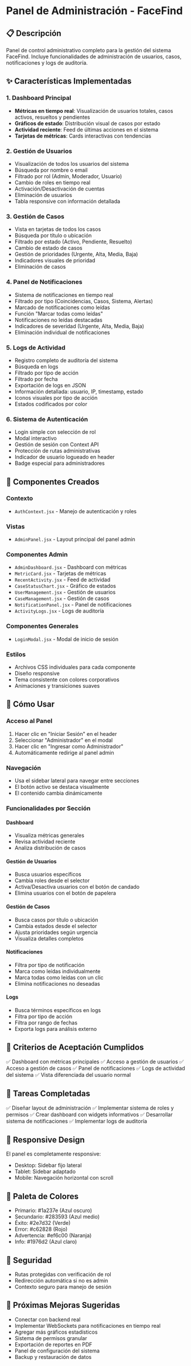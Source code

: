 # Panel de Administración - FaceFind

## 📋 Descripción
Panel de control administrativo completo para la gestión del sistema FaceFind. Incluye funcionalidades de administración de usuarios, casos, notificaciones y logs de auditoría.

## ✨ Características Implementadas

### 1. Dashboard Principal
- **Métricas en tiempo real**: Visualización de usuarios totales, casos activos, resueltos y pendientes
- **Gráficos de estado**: Distribución visual de casos por estado
- **Actividad reciente**: Feed de últimas acciones en el sistema
- **Tarjetas de métricas**: Cards interactivas con tendencias

### 2. Gestión de Usuarios
- Visualización de todos los usuarios del sistema
- Búsqueda por nombre o email
- Filtrado por rol (Admin, Moderador, Usuario)
- Cambio de roles en tiempo real
- Activación/Desactivación de cuentas
- Eliminación de usuarios
- Tabla responsive con información detallada

### 3. Gestión de Casos
- Vista en tarjetas de todos los casos
- Búsqueda por título o ubicación
- Filtrado por estado (Activo, Pendiente, Resuelto)
- Cambio de estado de casos
- Gestión de prioridades (Urgente, Alta, Media, Baja)
- Indicadores visuales de prioridad
- Eliminación de casos

### 4. Panel de Notificaciones
- Sistema de notificaciones en tiempo real
- Filtrado por tipo (Coincidencias, Casos, Sistema, Alertas)
- Marcado de notificaciones como leídas
- Función "Marcar todas como leídas"
- Notificaciones no leídas destacadas
- Indicadores de severidad (Urgente, Alta, Media, Baja)
- Eliminación individual de notificaciones

### 5. Logs de Actividad
- Registro completo de auditoría del sistema
- Búsqueda en logs
- Filtrado por tipo de acción
- Filtrado por fecha
- Exportación de logs en JSON
- Información detallada: usuario, IP, timestamp, estado
- Iconos visuales por tipo de acción
- Estados codificados por color

### 6. Sistema de Autenticación
- Login simple con selección de rol
- Modal interactivo
- Gestión de sesión con Context API
- Protección de rutas administrativas
- Indicador de usuario logueado en header
- Badge especial para administradores

## 🎨 Componentes Creados

### Contexto
- `AuthContext.jsx` - Manejo de autenticación y roles

### Vistas
- `AdminPanel.jsx` - Layout principal del panel admin

### Componentes Admin
- `AdminDashboard.jsx` - Dashboard con métricas
- `MetricCard.jsx` - Tarjetas de métricas
- `RecentActivity.jsx` - Feed de actividad
- `CaseStatusChart.jsx` - Gráfico de estados
- `UserManagement.jsx` - Gestión de usuarios
- `CaseManagement.jsx` - Gestión de casos
- `NotificationPanel.jsx` - Panel de notificaciones
- `ActivityLogs.jsx` - Logs de auditoría

### Componentes Generales
- `LoginModal.jsx` - Modal de inicio de sesión

### Estilos
- Archivos CSS individuales para cada componente
- Diseño responsive
- Tema consistente con colores corporativos
- Animaciones y transiciones suaves

## 🚀 Cómo Usar

### Acceso al Panel
1. Hacer clic en "Iniciar Sesión" en el header
2. Seleccionar "Administrador" en el modal
3. Hacer clic en "Ingresar como Administrador"
4. Automáticamente redirige al panel admin

### Navegación
- Usa el sidebar lateral para navegar entre secciones
- El botón activo se destaca visualmente
- El contenido cambia dinámicamente

### Funcionalidades por Sección

#### Dashboard
- Visualiza métricas generales
- Revisa actividad reciente
- Analiza distribución de casos

#### Gestión de Usuarios
- Busca usuarios específicos
- Cambia roles desde el selector
- Activa/Desactiva usuarios con el botón de candado
- Elimina usuarios con el botón de papelera

#### Gestión de Casos
- Busca casos por título o ubicación
- Cambia estados desde el selector
- Ajusta prioridades según urgencia
- Visualiza detalles completos

#### Notificaciones
- Filtra por tipo de notificación
- Marca como leídas individualmente
- Marca todas como leídas con un clic
- Elimina notificaciones no deseadas

#### Logs
- Busca términos específicos en logs
- Filtra por tipo de acción
- Filtra por rango de fechas
- Exporta logs para análisis externo

## 🎯 Criterios de Aceptación Cumplidos

✅ Dashboard con métricas principales
✅ Acceso a gestión de usuarios
✅ Acceso a gestión de casos
✅ Panel de notificaciones
✅ Logs de actividad del sistema
✅ Vista diferenciada del usuario normal

## 🔧 Tareas Completadas

✅ Diseñar layout de administración
✅ Implementar sistema de roles y permisos
✅ Crear dashboard con widgets informativos
✅ Desarrollar sistema de notificaciones
✅ Implementar logs de auditoría

## 📱 Responsive Design
El panel es completamente responsive:
- Desktop: Sidebar fijo lateral
- Tablet: Sidebar adaptado
- Mobile: Navegación horizontal con scroll

## 🎨 Paleta de Colores
- Primario: #1a237e (Azul oscuro)
- Secundario: #283593 (Azul medio)
- Éxito: #2e7d32 (Verde)
- Error: #c62828 (Rojo)
- Advertencia: #ef6c00 (Naranja)
- Info: #1976d2 (Azul claro)

## 🔐 Seguridad
- Rutas protegidas con verificación de rol
- Redirección automática si no es admin
- Contexto seguro para manejo de sesión

## 🚀 Próximas Mejoras Sugeridas
- Conectar con backend real
- Implementar WebSockets para notificaciones en tiempo real
- Agregar más gráficos estadísticos
- Sistema de permisos granular
- Exportación de reportes en PDF
- Panel de configuración del sistema
- Backup y restauración de datos
